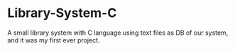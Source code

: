 # Library-System-C
A small library system with C language using text files as DB of our system, and it was my first ever project.
